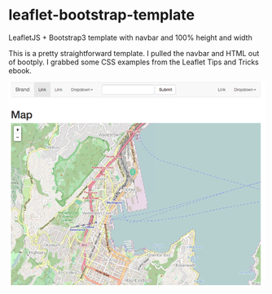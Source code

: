 # leaflet-bootstrap-template
LeafletJS + Bootstrap3 template with navbar and 100% height and width

This is a pretty straightforward template. I pulled the navbar and HTML out of bootply. I grabbed some CSS examples from the Leaflet Tips and Tricks ebook.

<img src="Screen Shot 2016-03-15 at 6.17.10 PM.png">

